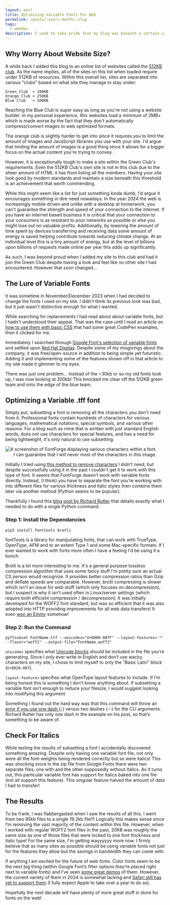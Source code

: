 ```yaml
---
layout: post
title: Optimizing Variable Fonts For Web
permalink: /posts/:year/:month/:slug
tags:
  - webdev
description: I used to take pride that my blog was beneath a certain size, but that changed when I used a variable font. However, I managed to optimize it to be even smaller than before!
---
```

## Why Worry About Website Size?

A while back I added this blog to an online list of websites called the [512KB club](https://512kb.club/). As the name implies, all of the sites on this list when loaded require under 512KB of resources. Within this overall list, sites are separated into various "clubs" based on what site they manage to stay under:

```
Green Club  < 100KB
Orange Club < 250KB
Blue Club   < 500KB
```

Reaching the Blue Club is super easy as long as you're not using a website builder. In my personal experience, Wix websites load a minimum of 2MB+ which is made worse by the fact that they don't automatically compress/convert images to web optimized formats.

The orange club is slightly harder to get into since it requires you to limit the amount of images and JavaScript libraries you use with your site. I'd argue that limiting the amount of images is a good thing since it allows for a bigger focus on the actual content you're trying to convey.

However, it is exceptionally tough to make a site within the Green Club's requirements. Even the 512KB Club's own site is not in this club due to the sheer amount of HTML it has from listing all the members. Having your site look good by modern standards and maintain a size beneath this threshold is an achievement that worth commending. 

While this might seem like a list for just something kinda dumb, I'd argue it encourages something in dire need nowadays. In the year 2024 the web is increasingly mobile driven and unlike with a desktop at home/work, you can't guarantee the strength and speed of your connection to the internet. If you have an internet based business it is critical that your connection to your consumers is as resistant to poor networks as possible or else you might lose out on valuable profits. Additionally, by lowering the amount of time spent by devices transferring and receiving data some amount of energy is saved helping contribute towards reducing climate change. At an individual level this is a tiny amount of energy, but at the level of billions upon billions of requests made online per year this adds up significantly.

As such, I was beyond proud when I added my site to this club and had it join the Green Club despite having a look and feel like no other site I had encountered. However that soon changed...

## The Lure of Variable Fonts

It was sometime in November/December 2023 when I had decided to change the fonts I used on my site. I didn't think its previous look was bad, but it just wasn't distinctive enough for what I wanted.

While searching for replacements I had read about about variable fonts, but I hadn't understood their appeal. That was the case until I read an article on [how to use them with basic CSS](https://www.digitalocean.com/community/tutorials/css-variable-fonts) that had some great CodePen examples, then it clicked for me. 

Immediately I searched through [Google Font's selection of variable fonts](https://fonts.google.com/?vfonly=true) and settled upon [Red Hat Display](https://fonts.google.com/specimen/Red+Hat+Display?query=red+hat+&vfonly=true). Despite some of my misgivings about the company, it was free/open-source in addition to being simple yet futuristic. Adding it and implementing some of the features shown off in that article to my site made it glimmer to my eyes.

There was just one problem... Instead of the ~30kb or so my old fonts took up, I was now looking at 200kb! This knocked me clear off the 512KB green team and onto the edge of the blue team.
## Optimizing a Variable .tff font

Simply put, subsetting a font is removing all the characters you don't need from it. Professional fonts contain hundreds of characters for various languages, mathematical notations, special symbols, and various other reasons. For a blog such as mine that is written with just standard English words, does not use characters for special features, and has a need for being lightweight, it's only natural to use subsetting.

<picture>
    <source srcset="https://ik.imagekit.io/jlo64/www_julianlopez_net/2024-01-16-Pasted_image_aai9my4IX?tr=w-720,f-webp," type="image/webp">
    <img src="https://ik.imagekit.io/jlo64/www_julianlopez_net/2024-01-16-Pasted_image_aai9my4IX?tr=w-480" alt="A screenshot of FontForge displaying various characters within a font." class="blog_image" title="A screenshot of FontForge displaying various characters within a font.">
    <figcaption style="text-align:center">I can guarantee that I will never most of the characters in this image.</figcaption>
</picture>

Initially I tried using [this method to remove characters](https://www.grantojanen.com/videos/pg/optimize-fonts.html) I didn’t need, but 
despite successfully using it in the past I couldn't get it to work with this type of font. It seems that FontForge doesn’t work with variable fonts directly. Instead, (I think) you have to separate the font you’re working with into different files for various thickness and italic styles then combine them later via another method (Python seems to be popular).

Thankfully I found this [blog post by Richard Rutter](https://clagnut.com/blog/2418/) that details exactly what I needed to do with a single Python command.

### Step 1: Install the Dependancies

```
pip3 install fonttools brotli
```

fontTools is a library for manipulating fonts, that can work with TrueType, OpenType, AFM and to an extent Type 1 and some Mac-specific formats. If I ever wanted to work with fonts more often I have a feeling I'd be using it a bunch.

Brotli is a lot more interesting to me. It's a general purpose lossless compression algorithm that uses some fancy stuff I'm pretty sure an actual CS person would recognize. It provides better compression ratios than Gzip and deflate speeds are comparable. However, brotli compressing is slower which isn't an issue for web stuff (which only focuses on decompression), but I suspect is why it isn't used often in Linux/server settings (which require both efficient compression / decompression). It was initially developed for the WOFF2 font standard, but was so efficient that it was also adopted into HTTP providing improvements for all web data transfers! It even [won an Emmy](https://www.w3.org/news/2022/w3c-to-receive-emmy-award-for-standardizing-font-technology/) somehow!

### Step 2: Run the Command

```
pyftsubset FontName.ttf --unicodes="U+0000-007F" --layout-features='*' --flavor="woff2" --output-file="FontName.woff2"
```

`unicodes` specifies what [Unicode blocks](https://en.m.wikipedia.org/wiki/Unicode_block#List_of_blocks) should be included in the file you’re generating. Since I only ever write in English and don’t use wacky characters on my site, I chose to limit myself to only the ”Basic Latin” block (`U+0020-007`). 

`layout-features` specifies what OpenType layout features to include. If I’m being honest this is something I don’t know anything about. If subsetting a variable font isn’t enough to reduce your filesize, I would suggest looking into modifying this argument.

Something I found out the hard way was that this command will throw an [error if you use one dash (-)](https://github.com/fonttools/fonttools/issues/2900) versus two dashes (--) for the CLI arguments. Richard Rutter has only one dash in the example on his post, so that’s something to be aware of.

## Check For Italics

While testing the results of subsetting a font I accidentally discovered something amazing. Despite only having one variable font file, not only were all the font-weights being rendered correctly but so were italics! This was shocking since in the zip file from Google Fonts there were two separate files, one with and the other supposedly without italics. As it turns out, this particular variable font has support for italics baked into one file (not all support this feature). This singular feature halved the amount of data I had to transfer!

## The Results

To be frank, I was flabbergasted when I saw the results of all this. I went from two 95kb files to a single 19.2kb file!!! Logically this makes sense since I’m removing the vast majority of the content within this file. However, when I worked with regular WOFF2 font files in the past, 20KB was roughly the same size as one of those files that were locked to one font thickness and italic type! For the same size, I'm getting wayyyyyy more now. I firmly believe that as many sites as possible should be using variable fonts not just for the features they allow but the savings in bandwidth they can come with.

If anything I am excited for the future of web fonts. Color fonts seem to be the next big thing (within Google Font’s filter options they’re placed right next to variable fonts) and I’ve seen [some great demos]([https://nabla.typearture.com](https://nabla.typearture.com/)) of them. However, the current variety of them in 2024 is somewhat lacking and [Safari still has yet to support them](https://caniuse.com/colr-v1) (I fully expect Apple to take over a year to do so). 

Hopefully the next decade will have plenty of more great stuff in store for fonts on the web!
